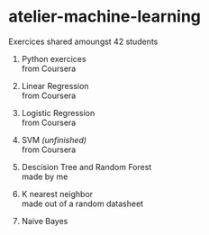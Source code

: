 # atelier-machine-learning

Exercices shared amoungst 42 students

1. Python exercices  
  from Coursera
  
2. Linear Regression  
  from Coursera
  
1. Logistic Regression  
  from Coursera
  
1. SVM *(unfinished)*  
  from Coursera
  
1. Descision Tree and Random Forest  
  made by me
  
1. K nearest neighbor  
  made out of a random datasheet
  
1. Naive Bayes  
